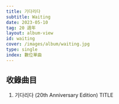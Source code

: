 ```yaml
---
title: 기다리다
subtitle: Waiting
date: 2023-05-10
tag: 20 週年
layout: album-view
id: waiting
cover: /images/album/waiting.jpg
type: single
index: 數位單曲
---
```


## 收錄曲目

1. 기다리다 (20th Anniversary Edition) <span class="badge">TITLE</span>
